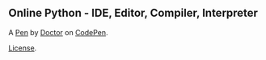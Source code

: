 Online Python - IDE, Editor, Compiler, Interpreter
--------------------------------------------------


A [Pen](https://codepen.io/asistdoctor/pen/RwjgLJV) by [Doctor](https://codepen.io/asistdoctor) on [CodePen](https://codepen.io).

[License](https://codepen.io/license/pen/RwjgLJV).